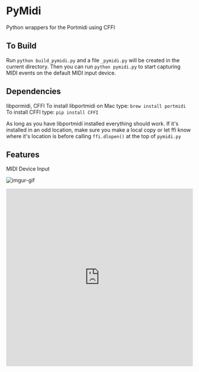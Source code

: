 # PyMidi
Python wrappers for the Portmidi using CFFI

## To Build
Run `python build_pymidi.py` and a file `_pymidi.py` will be created in the current directory.  Then you can run `python pymidi.py` to start capturing MIDI events on the default MIDI input device.

## Dependencies
libpormidi, CFFI
To install libportmidi on Mac type:
`brew install portmidi`
To install CFFI type:
`pip install CFFI`

As long as you have libportmidi installed everything should work.  If it's installed in an odd location, make sure you make a local copy or let ffi know where it's location is before calling `ffi.dlopen()` at the top of `pymidi.py`

## Features
MIDI Device Input

![imgur-gif](http://imgur.com/aIQq4eD)
<iframe class="imgur-embed" width="100%" height="480" frameborder="0" src="http://i.imgur.com/aIQq4eD.gifv#embed"></iframe>
